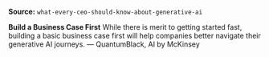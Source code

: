 **Source:** `what-every-ceo-should-know-about-generative-ai`

**Build a Business Case First**
While there is merit to getting started fast, building a basic business case first will help companies better navigate their generative AI journeys. — QuantumBlack, AI by McKinsey

